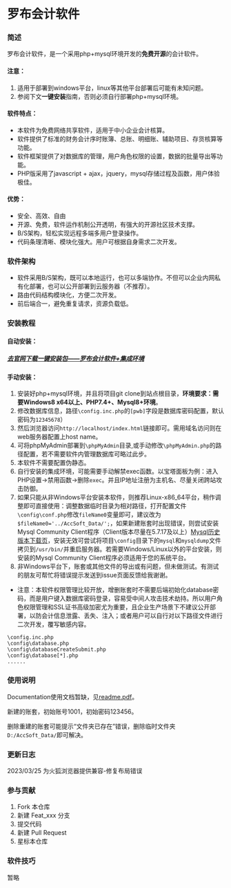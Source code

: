 # 罗布会计软件

### 简述

罗布会计软件，是一个采用php+mysql环境开发的**免费开源**的会计软件。

#### 注意：

1. 适用于部署到windows平台，linux等其他平台部署后可能有未知问题。
2. 参阅下文**一键安装**指南，否则必须自行部署php+mysql环境。

#### 软件特点：

- 本软件为免费网络共享软件，适用于中小企业会计核算。
- 软件提供了标准的财务会计序时账簿、总账、明细账、辅助项目、存货核算等功能。
- 软件框架提供了对数据库的管理，用户角色权限的设置，数据的批量导出等功能。
- PHP版采用了javascript + ajax，jquery，mysql存储过程及函数，用户体验极佳。

#### 优势：

- 安全、高效、自由
- 开源、免费，软件运作机制公开透明，有强大的开源社区技术支撑。
- B/S架构，轻松实现远程多端多用户登录操作。
- 代码条理清晰、模块化强大。用户可根据自身需求二次开发。

### 软件架构

- 软件采用B/S架构，既可以本地运行，也可以多端协作。不但可以企业内网私有化部署，也可以公开部署到云服务器（不推荐）。
- 路由代码结构模块化，方便二次开发。
- 前后端合一，避免重复请求，资源负载低。

### 安装教程

#### 自动安装：

##### [去官网下载一键安装包——罗布会计软件+集成环境](http://www.accsoft2008.com/ "点这里一键安装Windows罗布会计软件+PHP+Mysql集成环境")

#### 手动安装：

1. 安装好php+mysql环境，并且将项目git clone到站点根目录，**环境要求：需要Windows8 x64以上、PHP7.4+、Mysql8+环境**。
2. 修改数据库信息，路径`\config.inc.php`的`[pwb]`字段是数据库密码配置，默认密码为`12345678`）
3. 然后浏览器访问`http://localhost/index.html`链接即可。需用域名访问则在web服务器配置上host name。
4. 可将phpMyAdmin部署到`\phpMyAdmin`目录,或手动修改`\phpMyAdmin.php`的路径配置，若不需要软件内管理数据库可略过此步。
5. 本软件不需要配置伪静态。
6. 自行安装的集成环境，可能需要手动解禁exec函数。以宝塔面板为例：进入PHP设置->禁用函数->删除`exec`。并且IP地址注册为主机名、尽量关闭跨站攻击防御。
7. 如果只能从非Windows平台安装本软件，则推荐Linux-x86_64平台，稍作调整即可直接使用：调整数据临时目录为相对路径，打开配置文件`\config\conf.php`修改`fileName0`变量即可，建议改为`$fileName0='../AccSoft_Data/';`，如果新建账套时出现错误，则尝试安装Mysql Community Client程序（Client版本尽量在5.7.17及以上）[Mysql历史版本下载页](https://downloads.mysql.com/archives/community/)，安装无效可尝试将项目`\config`目录下的`mysql`和`mysqldump`文件拷贝到`/usr/bin/`并重启服务器。若需要Windows/Linux以外的平台安装，则安装的Mysql Community Client程序必须适用于您的系统平台。
8. 非Windows平台下，账套或其他文件的导出或有问题，但未做测试。有测试的朋友可帮忙将错误提示发送到issue页面反馈给我谢谢。

- 注意：本软件权限管理比较开放，增删账套时不需要后端初始化database密码，而是用户键入数据库密码登录，容易受中间人攻击技术劫持。所以用户角色权限管理和SSL证书高级加密尤为重要，且企业生产场景下不建议公开部署，以防会计信息泄露、丢失、注入；或者用户可以自行对以下路径文件进行二次开发，覆写敏感内容。

```
\config.inc.php
\config\database.php
\config\databaseCreateSubmit.php
\config\database[*].php
......
```

### 使用说明

Documentation使用文档暂缺，见[readme.pdf]()。

新建的账套，初始账号1001，初始密码123456。

删除重建的账套可能提示“文件夹已存在”错误，删除临时文件夹`D:/AccSoft_Data/`即可解决。

### 更新日志

2023/03/25 为火狐浏览器提供兼容-修复布局错误

### 参与贡献

1. Fork 本仓库
2. 新建 Feat_xxx 分支
3. 提交代码
4. 新建 Pull Request
5. 星标本仓库

### 软件技巧

暂略


